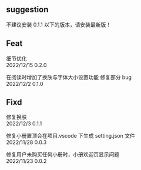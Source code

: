 ## suggestion

不建议安装 0.1.1 以下的版本，请安装最新版！

## Feat

细节优化  
2022/12/15 0.2.0

在阅读时增加了换肤与字体大小设置功能
修复部分 bug  
2022/12/2 0.1.0

## Fixd

修复换肤  
2022/12/3 0.1.1

修复小册置顶会在项目.vscode 下生成 setting.json 文件  
2022/11/28 0.0.3

修复用户未购买任何小册时，小册欢迎页显示问题  
2022/11/23 0.0.2
